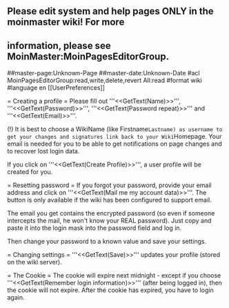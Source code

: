 ## Please edit system and help pages ONLY in the moinmaster wiki! For more
## information, please see MoinMaster:MoinPagesEditorGroup.
##master-page:Unknown-Page
##master-date:Unknown-Date
#acl MoinPagesEditorGroup:read,write,delete,revert All:read
#format wiki
#language en
[[UserPreferences]]

= Creating a profile =
Please fill out '''<<GetText(Name)>>''', '''<<GetText(Password)>>''', '''<<GetText(Password repeat)>>''' and '''<<GetText(Email)>>'''.

(!) It is best to choose a WikiName (like Firstname``Lastname) as username to get your changes and signatures link back to your Wiki``Homepage. Your email is needed for you to be able to get notifications on page changes and to recover lost login data.

If you click on '''<<GetText(Create Profile)>>''', a user profile will be created for you.

= Resetting password =
If you forgot your password, provide your email address and click on '''<<GetText(Mail me my account data)>>'''. The button is only available if the wiki has been configured to support email.

The email you get contains the encrypted password (so even if someone intercepts the mail, he won't know your REAL password). Just copy and paste it into the login mask into the password field and log in.

Then change your password to a known value and save your settings.

= Changing settings =
'''<<GetText(Save)>>''' updates your profile (stored on the wiki server).

= The Cookie =
The cookie will expire next midnight - except if you choose '''<<GetText(Remember login information)>>''' (after being logged in), then the cookie will not expire. After the cookie has expired, you have to login again.

